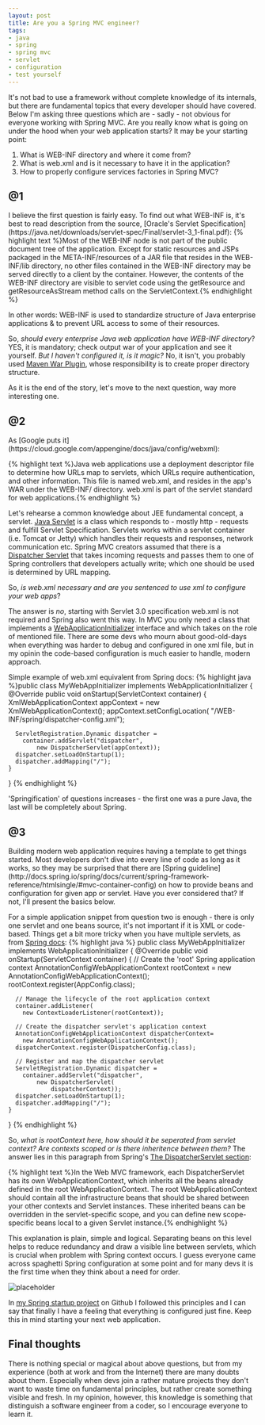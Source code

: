 ```yaml
---
layout: post
title: Are you a Spring MVC engineer? 
tags:
- java
- spring
- spring mvc
- servlet
- configuration
- test yourself
---
```

It's not bad to use a framework without complete knowledge of its internals, but there are fundamental topics that every developer should have covered. Below I'm asking three questions which are - sadly - not obvious for everyone working with Spring MVC. Are you really know what is going on under the hood when your web application starts? It may be your starting point:

1. What is WEB-INF directory and where it come from?
2. What is web.xml and is it necessary to have it in the application?
3. How to properly configure services factories in Spring MVC?

<!--excerpt-->

<h2>@1</h2>
I believe the first question is fairly easy. To find out what WEB-INF is, it's best to read description from the source, [Oracle's Servlet Specification](https://java.net/downloads/servlet-spec/Final/servlet-3_1-final.pdf):
{% highlight text %}Most of the WEB-INF node is not part of the public document tree of the application. Except for static resources and JSPs packaged in the META-INF/resources of a JAR file that resides in the WEB-INF/lib directory, no other files contained in the WEB-INF directory may be served directly to a client by the container. However, the contents of the WEB-INF directory are visible to servlet code using the getResource and getResourceAsStream method calls on the ServletContext.{% endhighlight %}

In other words: WEB-INF is used to standardize structure of Java enterprise applications & to prevent URL access to some of their resources.

So, *should every enterprise Java web application have WEB-INF directory*? YES, it is mandatory; check output war of your application and see it yourself. *But I haven't configured it, is it magic?* No, it isn't, you probably used [Maven War Plugin](https://maven.apache.org/plugins/maven-war-plugin/examples/adding-filtering-webresources.html), whose responsibility is to create proper directory structure. 

As it is the end of the story, let's move to the next question, way more interesting one.


<h2>@2</h2>
As [Google puts it](https://cloud.google.com/appengine/docs/java/config/webxml):

{% highlight text %}Java web applications use a deployment descriptor file to determine how URLs map to servlets, which URLs require authentication, and other information. This file is named web.xml, and resides in the app's WAR under the WEB-INF/ directory. web.xml is part of the servlet standard for web applications.{% endhighlight %}

Let's rehearse a common knowledge about JEE fundamental concept, a servlet. [Java Servlet](http://docs.oracle.com/javaee/6/tutorial/doc/bnafd.html) is a class which responds to - mostly http - requests and fulfill Servlet Specification. Servlets works within a servlet container (i.e. Tomcat or Jetty) which handles their requests and responses, network communication etc. Spring MVC creators assumed that there is a [Dispatcher Servlet](http://docs.spring.io/spring/docs/current/spring-framework-reference/htmlsingle/#mvc-servlet) that takes incoming requests and passes them to one of Spring controllers that developers actually write; which one should be used is determined by URL mapping.

So, *is web.xml necessary and are you sentenced to use xml to configure your web apps*? 

The answer is *no*, starting with Servlet 3.0 specification web.xml is not required and Spring also went this way. In MVC you only need a class that implements a [WebApplicationInitializer](http://docs.spring.io/spring-framework/docs/current/javadoc-api/org/springframework/web/WebApplicationInitializer.html) interface and which takes on the role of mentioned file. There are some devs who mourn about good-old-days when everything was harder to debug and configured in one xml file, but in my opinin the code-based configuration is much easier to handle, modern approach. 

Simple example of web.xml equivalent from Spring docs:
{% highlight java %}public class MyWebAppInitializer 
	implements WebApplicationInitializer {
    @Override
    public void onStartup(ServletContext container) {
      XmlWebApplicationContext appContext = 
		new XmlWebApplicationContext();
      appContext.setConfigLocation(
		"/WEB-INF/spring/dispatcher-config.xml");

      ServletRegistration.Dynamic dispatcher =
        container.addServlet("dispatcher", 
			new DispatcherServlet(appContext));
      dispatcher.setLoadOnStartup(1);
      dispatcher.addMapping("/");
    }
}
{% endhighlight %}

'Springification' of questions increases - the first one was a pure Java, the last will be completely about Spring.

<h2>@3</h2> Building modern web application requires having a template to get things started. Most developers don't dive into every line of code as long as it works, so they may be surprised that there are [Spring guideline](http://docs.spring.io/spring/docs/current/spring-framework-reference/htmlsingle/#mvc-container-config) on how to provide beans and configuration for given app or servlet. Have you ever considered that? If not, I'll present the basics below.

For a simple application snippet from question two is enough - there is only one servlet and one beans source, it's not important if it is XML or code-based. Things get a bit more tricky when you have multiple servlets, as from [Spring docs](http://docs.spring.io/spring/docs/3.1.x/javadoc-api/org/springframework/web/WebApplicationInitializer.html):
{% highlight java %}
public class MyWebAppInitializer 
	implements WebApplicationInitializer {
    @Override
    public void onStartup(ServletContext container) {
      // Create the 'root' Spring application context
      AnnotationConfigWebApplicationContext rootContext =
        new AnnotationConfigWebApplicationContext();
      rootContext.register(AppConfig.class);

      // Manage the lifecycle of the root application context
      container.addListener(
		new ContextLoaderListener(rootContext));

      // Create the dispatcher servlet's application context
      AnnotationConfigWebApplicationContext dispatcherContext=
		new AnnotationConfigWebApplicationContext();
      dispatcherContext.register(DispatcherConfig.class);

      // Register and map the dispatcher servlet
      ServletRegistration.Dynamic dispatcher =
        container.addServlet("dispatcher", 
			new DispatcherServlet(
				dispatcherContext));
      dispatcher.setLoadOnStartup(1);
      dispatcher.addMapping("/");
    }
 }
{% endhighlight %}

So, *what is rootContext here, how should it be seperated from servlet context? Are contexts scoped or is there inheritence between them?* The answer lies in this paragraph from Spring's [The DispatcherServlet section](http://docs.spring.io/spring/docs/current/spring-framework-reference/htmlsingle/#mvc-servlet):

{% highlight text %}In the Web MVC framework, each DispatcherServlet has its own WebApplicationContext, which inherits all the beans already defined in the root WebApplicationContext. The root WebApplicationContext should contain all the infrastructure beans that should be shared between your other contexts and Servlet instances. These inherited beans can be overridden in the servlet-specific scope, and you can define new scope-specific beans local to a given Servlet instance.{% endhighlight %}

This explanation is plain, simple and logical. Separating beans on this level helps to reduce redundancy and draw a visible line between servlets, which is crucial when problem with Spring context occurs. I guess everyone came across spaghetti Spring configuration at some point and for many devs it is the first time when they think about a need for order. 

![placeholder](http://docs.spring.io/spring/docs/current/spring-framework-reference/htmlsingle/images/mvc-context-hierarchy.png "Contexts scopes in Spring MVC")

In [my Spring startup project](https://github.com/mikolajkania/spring-mvc-startup/blob/master/src/main/java/pl/itblues/AppInitializer.java) on Github I followed this principles and I can say that finally I have a feeling that everything is configured just fine. Keep this in mind starting your next web application.

<h2>Final thoughts</h2>
There is nothing special or magical about above questions, but from my experience (both at work and from the Internet) there are many doubts about them. Especially when devs join a rather mature projects they don't want to waste time on fundamental principles, but rather create something visible and fresh. In my opinion, however, this knowledge is something that distinguish a software engineer from a coder, so I encourage everyone to learn it.